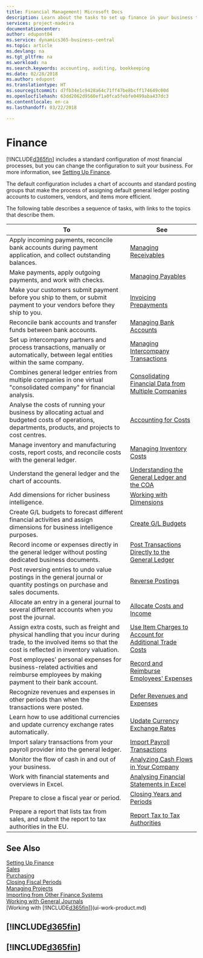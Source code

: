 ```yaml
---
title: Financial Management| Microsoft Docs
description: Learn about the tasks to set up finance in your business to suit all your accounting, auditing, or bookkeeping needs.
services: project-madeira
documentationcenter: 
author: edupont04
ms.service: dynamics365-business-central
ms.topic: article
ms.devlang: na
ms.tgt_pltfrm: na
ms.workload: na
ms.search.keywords: accounting, auditing, bookkeeping
ms.date: 02/28/2018
ms.author: edupont
ms.translationtype: HT
ms.sourcegitcommit: d7fb34e1c9428a64c71ff47be8bcff174649c00d
ms.openlocfilehash: 63dd2062d9560ef1a0fca5febfe0499aba437dc3
ms.contentlocale: en-ca
ms.lasthandoff: 03/22/2018

---
```

# <a name="finance"></a>Finance
[!INCLUDE[d365fin](includes/d365fin_md.md)] includes a standard configuration of most financial processes, but you can change the configuration to suit your business. For more information, see [Setting Up Finance](finance-setup-finance.md).

The default configuration includes a chart of accounts and standard posting groups that make the process of assigning default general ledger posting accounts to customers, vendors, and items more efficient.  

The following table describes a sequence of tasks, with links to the topics that describe them.  

| To | See |
| --- | --- |
| Apply incoming payments, reconcile bank accounts during payment application, and collect outstanding balances. |[Managing Receivables](receivables-manage-receivables.md) |
| Make payments, apply outgoing payments, and work with checks. |[Managing Payables](payables-manage-payables.md) |
|Make your customers submit payment before you ship to them, or submit payment to your vendors before they ship to you.|[Invoicing Prepayments](finance-invoice-prepayments.md)|
| Reconcile bank accounts and transfer funds between bank accounts. |[Managing Bank Accounts](bank-manage-bank-accounts.md) |
|Set up intercompany partners and process transactions, manually or automatically, between legal entities within the same company.|[Managing Intercompany Transactions](intercompany-manage.md)|
|Combines general ledger entries from multiple companies in one virtual "consolidated company" for financial analysis.|[Consolidating Financial Data from Multiple Companies](finance-consolidated-company-reporting.md)|
|Analyse the costs of running your business by allocating actual and budgeted costs of operations, departments, products, and projects to cost centres.|[Accounting for Costs](finance-manage-cost-accounting.md)|
|Manage inventory and manufacturing costs, report costs, and reconcile costs with the general ledger.|[Managing Inventory Costs](finance-manage-inventory-costs.md)|
| Understand the general ledger and the chart of accounts. |[Understanding the General Ledger and the COA](finance-general-ledger.md) |
| Add dimensions for richer business intelligence. |[Working with Dimensions](finance-dimensions.md) |
| Create G/L budgets to forecast different financial activities and assign dimensions for business intelligence purposes. |[Create G/L Budgets](finance-how-create-budgets.md) |
|Record income or expenses directly in the general ledger without posting dedicated business documents.|[Post Transactions Directly to the General Ledger](finance-how-post-transactions-directly.md)|
|Post reversing entries to undo value postings in the general journal or quantity postings on purchase and sales documents. |[Reverse Postings](finance-how-reverse-journal-posting.md)|
|Allocate an entry in a general journal to several different accounts when you post the journal. |[Allocate Costs and Income](year-allocate-costs-income.md) |
| Assign extra costs, such as freight and physical handling that you incur during trade, to the involved items so that the cost is reflected in inventory valuation. |[Use Item Charges to Account for Additional Trade Costs](payables-how-assign-item-charges.md) |
|Post employees' personal expenses for business-related activities and reimburse employees by making payment to their bank account.|[Record and Reimburse Employees' Expenses](finance-how-record-reimburse-employee-expenses.md)|
| Recognize revenues and expenses in other periods than when the transactions were posted. |[Defer Revenues and Expenses](finance-how-defer-revenue-expenses.md)|
|Learn how to use additional currencies and update currency exchange rates automatically. |[Update Currency Exchange Rates](finance-how-update-currencies.md)|
| Import salary transactions from your payroll provider into the general ledger. |[Import Payroll Transactions](finance-how-import-payroll-transactions.md)|
| Monitor the flow of cash in and out of your business. |[Analyzing Cash Flows in Your Company](finance-analyze-cash-flow.md) |
| Work with financial statements and overviews in Excel. |[Analysing Financial Statements in Excel](finance-analyze-excel.md) |
| Prepare to close a fiscal year or period. |[Closing Years and Periods](year-close-years-periods.md) |
|Prepare a report that lists tax from sales, and submit the report to tax authorities in the EU. | [Report Tax to Tax Authorities](finance-how-report-vat.md)|

## <a name="see-also"></a>See Also
[Setting Up Finance](finance-setup-finance.md)  
[Sales](sales-manage-sales.md)  
[Purchasing](purchasing-manage-purchasing.md)  
[Closing Fiscal Periods](year-close-years-periods.md)  
[Managing Projects](projects-manage-projects.md)    
[Importing from Other Finance Systems](upload-data.md)  
[Working with General Journals](ui-work-general-journals.md)  
[Working with [!INCLUDE[d365fin](includes/d365fin_md.md)]](ui-work-product.md)  

## [!INCLUDE[d365fin](includes/free_trial_md.md)]  
## [!INCLUDE[d365fin](includes/training_link_md.md)]

